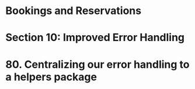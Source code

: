 # Bookings and Reservations

# Section 10: Improved Error Handling

# 80. Centralizing our error handling to a helpers package
